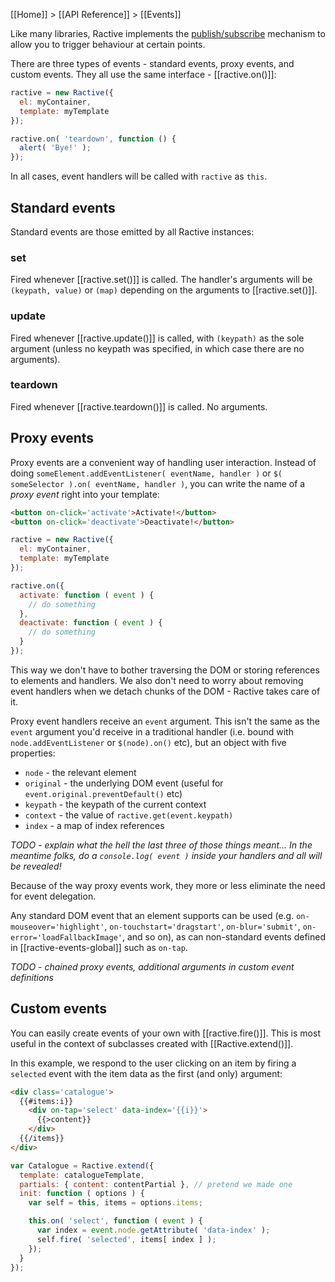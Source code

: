 [[Home]] > [[API Reference]] > [[Events]]

Like many libraries, Ractive implements the [publish/subscribe](http://addyosmani.com/blog/understanding-the-publishsubscribe-pattern-for-greater-javascript-scalability/) mechanism to allow you to trigger behaviour at certain points.

There are three types of events - standard events, proxy events, and custom events. They all use the same interface - [[ractive.on()]]:

```js
ractive = new Ractive({
  el: myContainer,
  template: myTemplate
});

ractive.on( 'teardown', function () {
  alert( 'Bye!' );
});
```

In all cases, event handlers will be called with `ractive` as `this`.

## Standard events

Standard events are those emitted by all Ractive instances:

### set

Fired whenever [[ractive.set()]] is called. The handler's arguments will be `(keypath, value)` or `(map)` depending on the arguments to [[ractive.set()]].

### update

Fired whenever [[ractive.update()]] is called, with `(keypath)` as the sole argument (unless no keypath was specified, in which case there are no arguments).

### teardown

Fired whenever [[ractive.teardown()]] is called. No arguments.


## Proxy events

Proxy events are a convenient way of handling user interaction. Instead of doing `someElement.addEventListener( eventName, handler )` or `$( someSelector ).on( eventName, handler )`, you can write the name of a *proxy event* right into your template:

```html
<button on-click='activate'>Activate!</button>
<button on-click='deactivate'>Deactivate!</button>
```

```js
ractive = new Ractive({
  el: myContainer,
  template: myTemplate
});

ractive.on({
  activate: function ( event ) {
    // do something
  },
  deactivate: function ( event ) {
    // do something
  }
});
```

This way we don't have to bother traversing the DOM or storing references to elements and handlers. We also don't need to worry about removing event handlers when we detach chunks of the DOM - Ractive takes care of it.

Proxy event handlers receive an `event` argument. This isn't the same as the `event` argument you'd receive in a traditional handler (i.e. bound with `node.addEventListener` or `$(node).on()` etc), but an object with five properties:

* `node` - the relevant element
* `original` - the underlying DOM event (useful for `event.original.preventDefault()` etc)
* `keypath` - the keypath of the current context
* `context` - the value of `ractive.get(event.keypath)`
* `index` - a map of index references

*TODO - explain what the hell the last three of those things meant... In the meantime folks, do a `console.log( event )` inside your handlers and all will be revealed!*

Because of the way proxy events work, they more or less eliminate the need for event delegation.

Any standard DOM event that an element supports can be used (e.g. `on-mouseover='highlight'`, `on-touchstart='dragstart'`, `on-blur='submit'`, `on-error='loadFallbackImage'`, and so on), as can non-standard events defined in [[ractive-events-global]] such as `on-tap`.

*TODO - chained proxy events, additional arguments in custom event definitions*

## Custom events

You can easily create events of your own with [[ractive.fire()]]. This is most useful in the context of subclasses created with [[Ractive.extend()]].

In this example, we respond to the user clicking on an item by firing a `selected` event with the item data as the first (and only) argument:

```html
<div class='catalogue'>
  {{#items:i}}
    <div on-tap='select' data-index='{{i}}'>
      {{>content}}
    </div>
  {{/items}}
</div>
```

```js
var Catalogue = Ractive.extend({
  template: catalogueTemplate,
  partials: { content: contentPartial }, // pretend we made one
  init: function ( options ) {
    var self = this, items = options.items;

    this.on( 'select', function ( event ) {
      var index = event.node.getAttribute( 'data-index' );
      self.fire( 'selected', items[ index ] );
    });
  }
});
```

